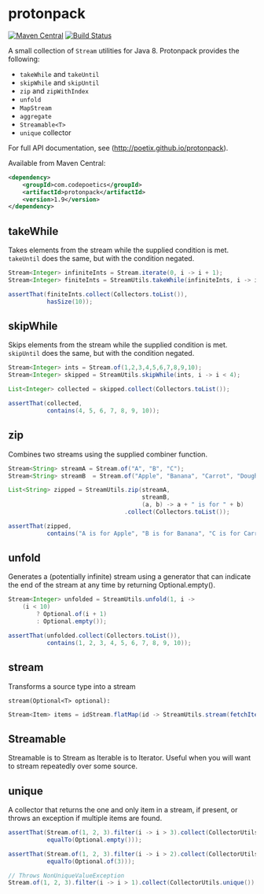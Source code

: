 protonpack
==========

[![Maven Central](https://img.shields.io/maven-central/v/com.codepoetics/protonpack.svg)](http://search.maven.org/#search%7Cga%7C1%7Cprotonpack)
[![Build Status](https://travis-ci.org/poetix/protonpack.svg?branch=master)](https://travis-ci.org/poetix/protonpack)

A small collection of ```Stream``` utilities for Java 8. Protonpack provides the following:

* ```takeWhile``` and ```takeUntil```
* ```skipWhile``` and ```skipUntil```
* ```zip``` and ```zipWithIndex```
* ```unfold```
* ```MapStream```
* ```aggregate```
* ```Streamable<T>```
* ```unique``` collector

For full API documentation, see (http://poetix.github.io/protonpack).

Available from Maven Central:

```xml
<dependency>
    <groupId>com.codepoetics</groupId>
    <artifactId>protonpack</artifactId>
    <version>1.9</version>
</dependency>
```

## takeWhile

Takes elements from the stream while the supplied condition is met. ```takeUntil``` does the same, but with the condition negated.

```java
Stream<Integer> infiniteInts = Stream.iterate(0, i -> i + 1);
Stream<Integer> finiteInts = StreamUtils.takeWhile(infiniteInts, i -> i < 10);

assertThat(finiteInts.collect(Collectors.toList()),
           hasSize(10));
```

## skipWhile

Skips elements from the stream while the supplied condition is met. ```skipUntil``` does the same, but with the condition negated.

```java
Stream<Integer> ints = Stream.of(1,2,3,4,5,6,7,8,9,10);
Stream<Integer> skipped = StreamUtils.skipWhile(ints, i -> i < 4);

List<Integer> collected = skipped.collect(Collectors.toList());

assertThat(collected,
           contains(4, 5, 6, 7, 8, 9, 10));
```

## zip

Combines two streams using the supplied combiner function.

```java
Stream<String> streamA = Stream.of("A", "B", "C");
Stream<String> streamB  = Stream.of("Apple", "Banana", "Carrot", "Doughnut");

List<String> zipped = StreamUtils.zip(streamA,
                                      streamB,
                                      (a, b) -> a + " is for " + b)
                                 .collect(Collectors.toList());

assertThat(zipped,
           contains("A is for Apple", "B is for Banana", "C is for Carrot"));
```

## unfold

Generates a (potentially infinite) stream using a generator that can indicate the end of the stream at any time by returning Optional.empty().

```java
Stream<Integer> unfolded = StreamUtils.unfold(1, i ->
    (i < 10)
        ? Optional.of(i + 1)
        : Optional.empty());

assertThat(unfolded.collect(Collectors.toList()),
           contains(1, 2, 3, 4, 5, 6, 7, 8, 9, 10));
```

## stream

Transforms a source type into a stream

`stream(Optional<T> optional):`
```java
Stream<Item> items = idStream.flatMap(id -> StreamUtils.stream(fetchItem(id));
```

## Streamable<T>

Streamable is to Stream as Iterable is to Iterator. Useful when you will want to stream repeatedly over some source.

## unique

A collector that returns the one and only item in a stream, if present, or throws an exception if multiple items are found.

```java
assertThat(Stream.of(1, 2, 3).filter(i -> i > 3).collect(CollectorUtils.unique()),
           equalTo(Optional.empty()));

assertThat(Stream.of(1, 2, 3).filter(i -> i > 2).collect(CollectorUtils.unique()),
           equalTo(Optional.of(3)));

// Throws NonUniqueValueException
Stream.of(1, 2, 3).filter(i -> i > 1).collect(CollectorUtils.unique());
```
